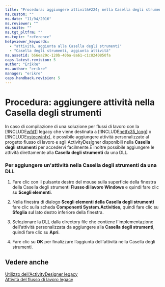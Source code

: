 ```yaml
---
title: "Procedura: aggiungere attivit&#224; nella Casella degli strumenti | Microsoft Docs"
ms.custom: ""
ms.date: "11/04/2016"
ms.reviewer: ""
ms.suite: ""
ms.tgt_pltfrm: ""
ms.topic: "reference"
helpviewer_keywords: 
  - "attività, aggiunta alla Casella degli strumenti"
  - "Casella degli strumenti, aggiunta attività"
ms.assetid: b66ea29c-120b-40ba-8a61-c1c8240850fa
caps.latest.revision: 5
author: "ErikRe"
ms.author: "erikre"
manager: "erikre"
caps.handback.revision: 5
---
```

# Procedura: aggiungere attivit&#224; nella Casella degli strumenti
In caso di compilazione di una soluzione per flussi di lavoro con la [!INCLUDE[wfd1](../workflow-designer/includes/wfd1_md.md)] legacy che viene destinata a [!INCLUDE[netfx35_long](../workflow-designer/includes/netfx35_long_md.md)] o [!INCLUDE[vstecwinfx](../workflow-designer/includes/vstecwinfx_md.md)], è possibile aggiungere attività personalizzate al progetto flusso di lavoro e agli ActivityDesigner disponibili nella **Casella degli strumenti** per accedervi facilmente.È inoltre possibile aggiungere le attività direttamente alla **Casella degli strumenti** da una DLL.  
  
### Per aggiungere un'attività nella Casella degli strumenti da una DLL  
  
1.  Fare clic con il pulsante destro del mouse sulla superficie della finestra della Casella degli strumenti **Flusso di lavoro Windows** e quindi fare clic su **Scegli elementi**.  
  
2.  Nella finestra di dialogo **Scegli elementi della Casella degli strumenti** fare clic sulla scheda **Componenti System.Activities**, quindi fare clic su **Sfoglia** sul lato destro inferiore della finestra.  
  
3.  Selezionare la DLL dalla directory file che contiene l'implementazione dell'attività personalizzata da aggiungere alla **Casella degli strumenti**, quindi fare clic su **Apri**.  
  
4.  Fare clic su **OK** per finalizzare l’aggiunta dell'attività nella Casella degli strumenti.  
  
## Vedere anche  
 [Utilizzo dell'ActivityDesigner legacy](../workflow-designer/using-the-legacy-activity-designer.md)   
 [Attività del flusso di lavoro legacy](../workflow-designer/legacy-workflow-activities.md)